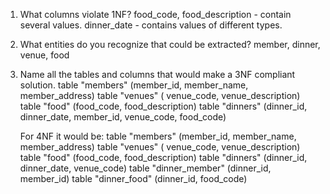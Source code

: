 1. What columns violate 1NF?
   food_code, food_description - contain several values.
   dinner_date - contains values of different types.
2. What entities do you recognize that could be extracted?
   member, dinner, venue, food
3. Name all the tables and columns that would make a 3NF compliant solution.
   table "members" (member_id, member_name, member_address)
   table "venues" ( venue_code, venue_description)
   table "food" (food_code, food_description)
   table "dinners" (dinner_id, dinner_date, member_id, venue_code, food_code)

   For 4NF it would be:
   table "members" (member_id, member_name, member_address)
   table "venues" ( venue_code, venue_description)
   table "food" (food_code, food_description)
   table "dinners" (dinner_id, dinner_date, venue_code)
   table "dinner_member" (dinner_id, member_id)
   table "dinner_food" (dinner_id, food_code)
